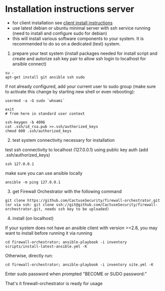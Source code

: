 # Installation instructions server

- for client installation see [client install instructions](client-eto-install.md)
- use latest debian or ubuntu minimal server with ssh service running (need to install and configure sudo for debian)
- this will install various software components to your system. It is recommended to do so on a dedicated (test) system.

1) prepare your test system (install packages needed for install script and create and autorize ssh key pair to allow ssh login to localhost for ansible connect)

```console
su -
apt-get install git ansible ssh sudo
```
if not already configured, add your current user to sudo group (make sure to activate this change by starting new shell or even rebooting):

```console
usermod -a -G sudo `whoami`

exit
# from here in standard user context

ssh-keygen -b 4096
cat .ssh/id_rsa.pub >>.ssh/authorized_keys
chmod 600 .ssh/authorized_keys
```

2) test system connectivity necessary for installation

test ssh connectivity to localhost (127.0.0.1) using public key auth (add .ssh/authorized_keys)

```console
ssh 127.0.0.1
```

make sure you can use ansible locally

```console
ansible -m ping 127.0.0.1
```

3) get Firewall Orchestrator with the following command

```console
git clone https://github.com/CactuseSecurity/firewall-orchestrator.git
(or via ssh: git clone ssh://git@github.com/CactuseSecurity/firewall-orchestrator.git, needs ssh key to be uploaded)
```

4) install (on localhost)

If your system does not have an ansible client with version >=2.8, you may want to install before running it via running
```console
cd firewall-orchestrator; ansible-playbook -i inventory scripts/install-latest-ansible.yml -K
```
Otherwise, directly run:

```console
cd firewall-orchestrator; ansible-playbook -i inventory site.yml -K
```
Enter sudo password when prompted "BECOME or SUDO password:"

That's it firewall-orchestrator is ready for usage
